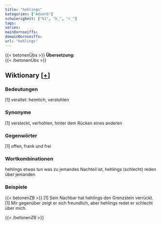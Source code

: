 ```yaml
---
title: "hehlings"
kategorien: ["Adverb"]
schwierigkeit: ["k1", "h_", "r_"]
tags:
series:
mainDornseiffs:
domainDornseiffs:
url: "hehlings"
---
```


{{< betonenÜbs >}}
**Übersetzung:**  
{{< /betonenÜbs >}}

## Wiktionary [[+](https://de.wiktionary.org/wiki/hehlings)]

### Bedeutungen
[1] veraltet: heimlich, verstohlen  

### Synonyme
[1] versteckt, verhohlen, hinter dem Rücken eines anderen  

### Gegenwörter
[1] offen, frank und frei  

### Wortkombinationen
hehlings  etwas tun was zu jemandes Nachteil ist, hehlings (schlecht) reden über jemanden  

### Beispiele
{{< betonenZB >}}
[1] Sein Nachbar hat hehlings den Grenzstein verrückt.  
[1] Mir gegenüber zeigt er sich freundlich, aber hehlings redet er schlecht über mich.  

{{< /betonenZB >}}

